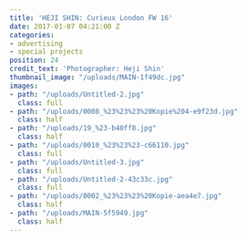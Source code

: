 ```yaml
---
title: 'HEJI SHIN: Curieux London FW 16'
date: 2017-01-07 04:21:00 Z
categories:
- advertising
- special projects
position: 24
credit_text: 'Photographer: Heji Shin'
thumbnail_image: "/uploads/MAIN-1f49dc.jpg"
images:
- path: "/uploads/Untitled-2.jpg"
  class: full
- path: "/uploads/0008_%23%23%23%20Kopie%204-e9f23d.jpg"
  class: half
- path: "/uploads/19_%23-b40ff8.jpg"
  class: half
- path: "/uploads/0010_%23%23%23-c66110.jpg"
  class: full
- path: "/uploads/Untitled-3.jpg"
  class: full
- path: "/uploads/Untitled-2-43c33c.jpg"
  class: full
- path: "/uploads/0002_%23%23%23%20Kopie-aea4e7.jpg"
  class: half
- path: "/uploads/MAIN-5f5949.jpg"
  class: half
---
```


